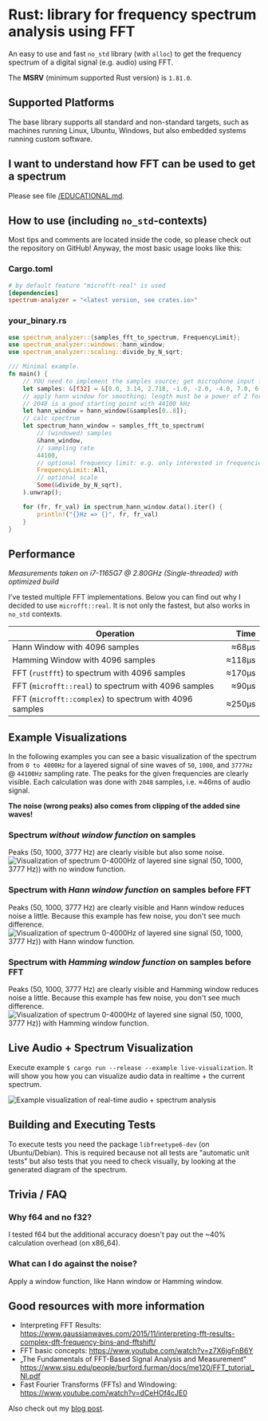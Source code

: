 # Rust: library for frequency spectrum analysis using FFT
An easy to use and fast `no_std` library (with `alloc`) to get the frequency
spectrum of a digital signal (e.g. audio) using FFT.

The **MSRV** (minimum supported Rust version) is `1.81.0`.

## Supported Platforms

The base library supports all standard and non-standard targets, such as
machines running Linux, Ubuntu, Windows, but also embedded systems running
custom software.

## I want to understand how FFT can be used to get a spectrum
Please see file [/EDUCATIONAL.md](/EDUCATIONAL.md).

## How to use (including `no_std`-contexts)
Most tips and comments are located inside the code, so please check out the
repository on GitHub! Anyway, the most basic usage looks like this:


### Cargo.toml
```toml
# by default feature "microfft-real" is used
[dependencies]
spectrum-analyzer = "<latest version, see crates.io>"
```

### your_binary.rs
```rust
use spectrum_analyzer::{samples_fft_to_spectrum, FrequencyLimit};
use spectrum_analyzer::windows::hann_window;
use spectrum_analyzer::scaling::divide_by_N_sqrt;

/// Minimal example.
fn main() {
    // YOU need to implement the samples source; get microphone input for example
    let samples: &[f32] = &[0.0, 3.14, 2.718, -1.0, -2.0, -4.0, 7.0, 6.0];
    // apply hann window for smoothing; length must be a power of 2 for the FFT
    // 2048 is a good starting point with 44100 kHz
    let hann_window = hann_window(&samples[0..8]);
    // calc spectrum
    let spectrum_hann_window = samples_fft_to_spectrum(
        // (windowed) samples
        &hann_window,
        // sampling rate
        44100,
        // optional frequency limit: e.g. only interested in frequencies 50 <= f <= 150?
        FrequencyLimit::All,
        // optional scale
        Some(&divide_by_N_sqrt),
    ).unwrap();

    for (fr, fr_val) in spectrum_hann_window.data().iter() {
        println!("{}Hz => {}", fr, fr_val)
    }
}
```

## Performance
*Measurements taken on i7-1165G7 @ 2.80GHz (Single-threaded) with optimized build*

I've tested multiple FFT implementations. Below you can find out why I decided
to use `microfft::real`. It is not only the fastest, but also works in `no_std`
contexts.

| Operation                                               | Time   |
|---------------------------------------------------------| ------:|
| Hann Window with 4096 samples                           | ≈68µs  |
| Hamming Window with 4096 samples                        | ≈118µs |
| FFT (`rustfft`) to spectrum with 4096 samples           | ≈170µs |
| FFT (`microfft::real`) to spectrum with 4096 samples    | ≈90µs  |
| FFT (`microfft::complex`) to spectrum with 4096 samples | ≈250µs |

## Example Visualizations
In the following examples you can see a basic visualization of the spectrum from `0 to 4000Hz` for
a layered signal of sine waves of `50`, `1000`, and `3777Hz` @ `44100Hz` sampling rate. The peaks for the
given frequencies are clearly visible. Each calculation was done with `2048` samples, i.e. ≈46ms of audio signal.

**The noise (wrong peaks) also comes from clipping of the added sine waves!**

### Spectrum *without window function* on samples
Peaks (50, 1000, 3777 Hz) are clearly visible but also some noise.
![Visualization of spectrum 0-4000Hz of layered sine signal (50, 1000, 3777 Hz)) with no window function.](res/spectrum_sine_waves_50_1000_3777hz--no-window.png "Peaks (50, 1000, 3777 Hz) are clearly visible but also some noise.")

### Spectrum with *Hann window function* on samples before FFT
Peaks (50, 1000, 3777 Hz) are clearly visible and Hann window reduces noise a
little. Because this example has few noise, you don't see much difference.
![Visualization of spectrum 0-4000Hz of layered sine signal (50, 1000, 3777 Hz)) with Hann window function.](res/spectrum_sine_waves_50_1000_3777hz--hann-window.png "Peaks (50, 1000, 3777 Hz) are clearly visible and Hann window reduces noise a little bit. Because this example has few noise, you don't see much difference.")

### Spectrum with *Hamming window function* on samples before FFT
Peaks (50, 1000, 3777 Hz) are clearly visible and Hamming window reduces noise a
little. Because this example has few noise, you don't see much difference.
![Visualization of spectrum 0-4000Hz of layered sine signal (50, 1000, 3777 Hz)) with Hamming window function.](res/spectrum_sine_waves_50_1000_3777hz--hamming-window.png "Peaks (50, 1000, 3777 Hz) are clearly visible and Hamming window reduces noise a little bit. Because this example has few noise, you don't see much difference.")

## Live Audio + Spectrum Visualization
Execute example `$ cargo run --release --example live-visualization`. It will
show you how you can visualize audio data in realtime + the current spectrum.

![Example visualization of real-time audio + spectrum analysis](res/live_demo_spectrum_green_day_holiday.gif "Example visualization of real-time audio + spectrum analysis")

## Building and Executing Tests
To execute tests you need the package `libfreetype6-dev` (on Ubuntu/Debian).
This is required because not all tests are "automatic unit tests" but also tests
that you need to check visually, by looking at the generated diagram of the
spectrum.

## Trivia / FAQ
### Why f64 and no f32?
I tested f64 but the additional accuracy doesn't pay out the ~40% calculation
overhead (on x86_64).
### What can I do against the noise?
Apply a window function, like Hann window or Hamming window.

## Good resources with more information
- Interpreting FFT Results: <https://www.gaussianwaves.com/2015/11/interpreting-fft-results-complex-dft-frequency-bins-and-fftshift/>
- FFT basic concepts: <https://www.youtube.com/watch?v=z7X6jgFnB6Y>
- „The Fundamentals of FFT-Based Signal Analysis and Measurement“ <https://www.sjsu.edu/people/burford.furman/docs/me120/FFT_tutorial_NI.pdf>
- Fast Fourier Transforms (FFTs) and Windowing: <https://www.youtube.com/watch?v=dCeHOf4cJE0>

Also check out my [blog post](https://phip1611.de/2021/03/programmierung-und-skripte/frequency-spectrum-analysis-with-fft-in-rust/).
